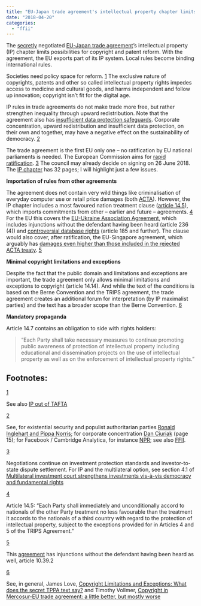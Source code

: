 ```yaml
---
title: "EU-Japan trade agreement's intellectual property chapter limits options for reform"
date: "2018-04-20"
categories: 
  - "ffii"
---
```


The [secretly](https://corporateeurope.org/international-trade/2018/04/quiet-set-eu-negotiating-trade-deals) negotiated [EU-Japan trade agreement](http://trade.ec.europa.eu/doclib/press/index.cfm?id=1684&serie=1296&langId=en)’s intellectual property (IP) chapter limits possibilities for copyright and patent reform. With the agreement, the EU exports part of its IP system. Local rules become binding international rules.

Societies need policy space for reform. [1](#fn.1) The exclusive nature of copyrights, patents and other so called intellectual property rights impedes access to medicine and cultural goods, and harms independent and follow up innovation; copyright isn’t fit for the digital age.

IP rules in trade agreements do not make trade more free, but rather strengthen inequality through upward redistribution. Note that the agreement also has [insufficient data protection safeguards](http://blog.ffii.org/eu-japan-trade-agreement-not-compatible-with-eu-data-protection/). Corporate concentration, upward redistribution and insufficient data protection, on their own and together, may have a negative effect on the sustainability of democracy. [2](#fn.2)

The trade agreement is the first EU only one – no ratification by EU national parliaments is needed. The European Commission aims for [rapid ratification](http://trade.ec.europa.eu/doclib/press/index.cfm?id=1767). [3](#fn.3) The council may already decide on signing on 26 June 2018. The [IP chapter](http://trade.ec.europa.eu/doclib/docs/2017/december/tradoc_156423.pdf) has 32 pages; I will highlight just a few issues.

**Importation of rules from other agreements**

The agreement does not contain very wild things like criminalisation of everyday computer use or retail price damages (both [ACTA](https://blog.ffii.org/european-parliament-rejects-acta/)). However, the IP chapter includes a most favoured nation treatment clause ([article 14.5](http://trade.ec.europa.eu/doclib/docs/2017/december/tradoc_156423.pdf)), which imports commitments from other – earlier and future – agreements. [4](#fn.4) For the EU this covers the [EU-Ukraine Association Agreement](http://trade.ec.europa.eu/doclib/docs/2016/november/tradoc_155103.pdf), which includes injunctions without the defendant having been heard (article 236 (4)) and [controversial database rights](https://www.communia-association.org/2017/08/30/repeal-sui-generis-database-right/) (article 185 and further). The clause would also cover, after ratification, the EU-Singapore agreement, which arguably has [damages even higher than those included in the rejected ACTA treaty](https://blog.ffii.org/acta-plus-damages-in-eu-singapore-free-trade-agreement/). [5](#fn.5)

**Minimal copyright limitations and exceptions**

Despite the fact that the public domain and limitations and exceptions are important, the trade agreement only allows minimal limitations and exceptions to copyright (article 14.14). And while the text of the conditions is based on the Berne Convention and the TRIPS agreement, the trade agreement creates an additional forum for interpretation (by IP maximalist parties) and the text has a broader scope than the Berne Convention. [6](#fn.6)

**Mandatory propaganda**

Article 14.7 contains an obligation to side with rights holders:

> “Each Party shall take necessary measures to continue promoting public awareness of protection of intellectual property including educational and dissemination projects on the use of intellectual property as well as on the enforcement of intellectual property rights.”

## Footnotes:

[1](#fnr.1)

See also [IP out of TAFTA](https://www.citizen.org/sites/default/files/ip_out_of_tafta_with_logos-revisednew.pdf)

[2](#fnr.2)

See, for existential security and populist authoritarian parties [Ronald Inglehart and Pippa Norris](https://www.cambridge.org/core/journals/perspectives-on-politics/article/trump-and-the-populist-authoritarian-parties-the-silent-revolution-in-reverse/FE06E514F88A13C8DBFD41984D12D88D); for corporate concentration [Dan Ciuriak](https://www.cigionline.org/sites/default/files/documents/Paper%20no.162web.pdf) (page 15); for Facebook / Cambridge Analytica, for instance [NPR](https://www.npr.org/sections/thetwo-way/2018/03/27/597279596/they-don-t-care-whistleblower-says-cambridge-analytica-seeks-to-undermine-democr); see also [FFII](http://blog.ffii.org/european-commission-compromises-on-cross-border-data-protection/).

[3](#fnr.3)

Negotiations continue on investment protection standards and investor-to-state dispute settlement. For IP and the multilateral option, see section 4.1 of [Multilateral investment court strengthens investments vis-à-vis democracy and fundamental rights](https://blog.ffii.org/multilateral-investment-court-strengthens-investments-vis-a-vis-democracy-and-fundamental-rights/#sec-4-1)

[4](#fnr.4)

Article 14.5: “Each Party shall immediately and unconditionally accord to nationals of the other Party treatment no less favourable than the treatment it accords to the nationals of a third country with regard to the protection of intellectual property, subject to the exceptions provided for in Articles 4 and 5 of the TRIPS Agreement.”

[5](#fnr.5)

This [agreement](http://trade.ec.europa.eu/doclib/docs/2013/september/tradoc_151761.pdf) has injunctions without the defendant having been heard as well, article 10.39.2

[6](#fnr.6)

See, in general, James Love, [Copyright Limitations and Exceptions: What does the secret TPPA text say?](https://www.keionline.org/21885) and Timothy Vollmer, [Copyright in Mercosur-EU trade agreement: a little better, but mostly worse](http://infojustice.org/archives/39736)
